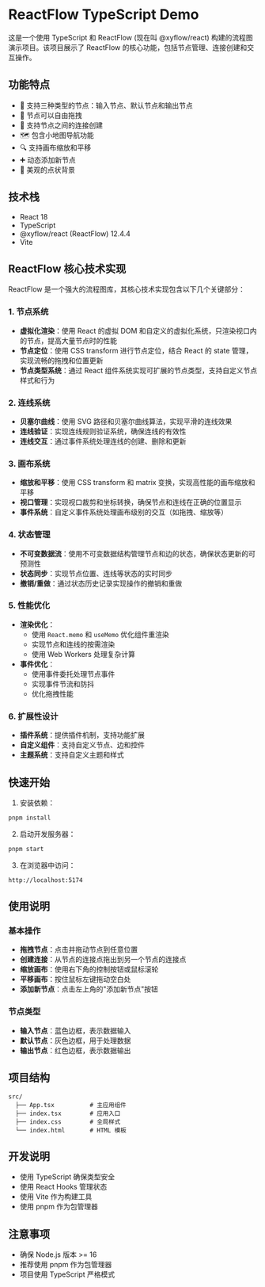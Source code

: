 # ReactFlow TypeScript Demo

这是一个使用 TypeScript 和 ReactFlow (现在叫 @xyflow/react) 构建的流程图演示项目。该项目展示了 ReactFlow 的核心功能，包括节点管理、连接创建和交互操作。

## 功能特点

- 🎯 支持三种类型的节点：输入节点、默认节点和输出节点
- 🔄 节点可以自由拖拽
- 🔌 支持节点之间的连接创建
- 🗺️ 包含小地图导航功能
- 🔍 支持画布缩放和平移
- ➕ 动态添加新节点
- 🎨 美观的点状背景

## 技术栈

- React 18
- TypeScript
- @xyflow/react (ReactFlow) 12.4.4
- Vite

## ReactFlow 核心技术实现

ReactFlow 是一个强大的流程图库，其核心技术实现包含以下几个关键部分：

### 1. 节点系统
- **虚拟化渲染**：使用 React 的虚拟 DOM 和自定义的虚拟化系统，只渲染视口内的节点，提高大量节点时的性能
- **节点定位**：使用 CSS transform 进行节点定位，结合 React 的 state 管理，实现流畅的拖拽和位置更新
- **节点类型系统**：通过 React 组件系统实现可扩展的节点类型，支持自定义节点样式和行为

### 2. 连线系统
- **贝塞尔曲线**：使用 SVG 路径和贝塞尔曲线算法，实现平滑的连线效果
- **连线验证**：实现连线规则验证系统，确保连线的有效性
- **连线交互**：通过事件系统处理连线的创建、删除和更新

### 3. 画布系统
- **缩放和平移**：使用 CSS transform 和 matrix 变换，实现高性能的画布缩放和平移
- **视口管理**：实现视口裁剪和坐标转换，确保节点和连线在正确的位置显示
- **事件系统**：自定义事件系统处理画布级别的交互（如拖拽、缩放等）

### 4. 状态管理
- **不可变数据流**：使用不可变数据结构管理节点和边的状态，确保状态更新的可预测性
- **状态同步**：实现节点位置、连线等状态的实时同步
- **撤销/重做**：通过状态历史记录实现操作的撤销和重做

### 5. 性能优化
- **渲染优化**：
  - 使用 `React.memo` 和 `useMemo` 优化组件重渲染
  - 实现节点和连线的按需渲染
  - 使用 Web Workers 处理复杂计算
- **事件优化**：
  - 使用事件委托处理节点事件
  - 实现事件节流和防抖
  - 优化拖拽性能

### 6. 扩展性设计
- **插件系统**：提供插件机制，支持功能扩展
- **自定义组件**：支持自定义节点、边和控件
- **主题系统**：支持自定义主题和样式

## 快速开始

1. 安装依赖：
```bash
pnpm install
```

2. 启动开发服务器：
```bash
pnpm start
```

3. 在浏览器中访问：
```
http://localhost:5174
```

## 使用说明

### 基本操作

- **拖拽节点**：点击并拖动节点到任意位置
- **创建连接**：从节点的连接点拖出到另一个节点的连接点
- **缩放画布**：使用右下角的控制按钮或鼠标滚轮
- **平移画布**：按住鼠标左键拖动空白处
- **添加新节点**：点击左上角的"添加新节点"按钮

### 节点类型

- **输入节点**：蓝色边框，表示数据输入
- **默认节点**：灰色边框，用于处理数据
- **输出节点**：红色边框，表示数据输出

## 项目结构

```
src/
  ├── App.tsx          # 主应用组件
  ├── index.tsx        # 应用入口
  ├── index.css        # 全局样式
  └── index.html       # HTML 模板
```

## 开发说明

- 使用 TypeScript 确保类型安全
- 使用 React Hooks 管理状态
- 使用 Vite 作为构建工具
- 使用 pnpm 作为包管理器

## 注意事项

- 确保 Node.js 版本 >= 16
- 推荐使用 pnpm 作为包管理器
- 项目使用 TypeScript 严格模式
